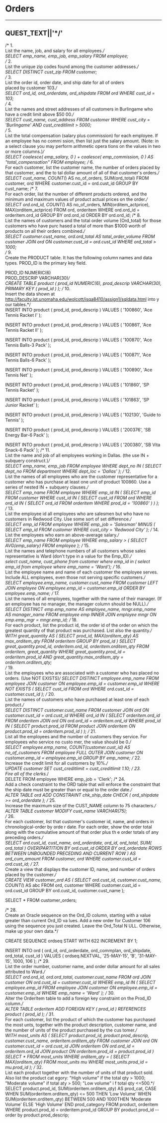 # Orders
                                                                                             
----------                                                                                          
QUEST_TEXT||'*/'                                                                                   
----------------------------------------------------------------------------------------------------
/* 1.                                                                                               
List the name, job, and salary for all employees.*/                                                 
SELECT
    emp_name,
    emp_job,
    emp_salary
FROM
    employee;                                                                                                   
/* 2.                                                                                               
List the unique zip codes found among the customer addresses.*/                                     
SELECT DISTINCT
    cust_zip
FROM
    customer;                                                                                                    
/* 3.                                                                                               
List the order id, order date, and ship date for all of orders                                      
placed by customer 103.*/                                                                           
SELECT
    ord_id,
    ord_orderdate,
    ord_shipdate
FROM
    ord
WHERE
    cust_id = 103;                                                                                                    
/* 4.                                                                                               
List the names and street addresses of all customers in Burlingame who have a credit limit above $50
00.*/                                                                                               
SELECT
    cust_name,
    cust_address
FROM
    customer
WHERE
        cust_city = 'Burlingame'
    AND
        cust_creditlimit > 5000;                                                                                                    
/* 5.                                                                                               
List the total compensation (salary plus commission) for each employee.  If an employee has no commi
ssion, then list just the salary amount.  (Note: in a select clause you may perform arithmetic opera
tions on the values in two or more columns.)*/                                                      
SELECT
    coalesce(
        emp_salary,
        0
    ) + coalesce(
        emp_commission,
        0
    ) AS "total_compensation"
FROM
    employee;
/* 6.                                                                                               
For each customer, list the customer name, the number of orders placed by that customer,  and the to
tal dollar amount of all of that customer's orders.*/                                               
SELECT
    cust_name,
    COUNT(*) AS no_of_orders,
    SUM(ord_total)
FROM
    customer,
    ord
WHERE
    customer.cust_id = ord.cust_id
GROUP BY
    cust_name; 
/* 7.                                                                                               
For each order, list the number of different products ordered, and the minimum and maximum values of
 product actual prices on the order.*/                                                              
SELECT
    ord.ord_id,
    COUNT(*) AS no_of_orders,
    MIN(orditem_actprice),
    MAX(orditem_actprice)
FROM
    ord,
    orderitem
WHERE
    ord.ord_id = orderitem.ord_id
GROUP BY
    ord.ord_id
ORDER BY ord.ord_id;
/* 8.                                                                                               
List the names of customers and the total order volume (Ord_total) for those customers who have purc
hased a total of more than $1000 worth of products on all their orders combined.*/                  
SELECT
    customer.cust_name,
    ord.ord_total AS total_order_volume
FROM
    customer
    JOIN ord ON customer.cust_id = ord.cust_id
WHERE
    ord_total > 1000;                                                                                                   
/* 9.                                                                                               
Create the PRODUCT table.  It has the following column names and data types.  PROD_ID is the primary
 key field.                                                                                         
                                                                                                    
PROD_ID        NUMERIC(6)                                                                           
PROD_DESCRIP   VARCHAR(30)*/                                                                        
CREATE TABLE product (
    prod_id        NUMERIC(6),
    prod_descrip   VARCHAR(30),
    PRIMARY KEY ( prod_id )
);
/* 10.                                                                                              
Insert the data shown at http://faculty.ist.unomaha.edu/wolcott/isqa8410/assign1/sqldata.html into y
our tables.*/                                                                                       
INSERT INTO product (
    prod_id,
    prod_descrip
) VALUES (
    '100860',
    'Ace Tennis Racket I'
);

INSERT INTO product (
    prod_id,
    prod_descrip
) VALUES (
    '100861',
    'Ace Tennis Racket II'
);

INSERT INTO product (
    prod_id,
    prod_descrip
) VALUES (
    '100870',
    'Ace Tennis Balls-3 Pack'
);

INSERT INTO product (
    prod_id,
    prod_descrip
) VALUES (
    '100871',
    'Ace Tennis Balls-6 Pack'
);

INSERT INTO product (
    prod_id,
    prod_descrip
) VALUES (
    '100890',
    'Ace Tennis Net'
);

INSERT INTO product (
    prod_id,
    prod_descrip
) VALUES (
    '101860',
    'SP Tennis Racket'
);

INSERT INTO product (
    prod_id,
    prod_descrip
) VALUES (
    '101863',
    'SP Junior Racket'
);

INSERT INTO product (
    prod_id,
    prod_descrip
) VALUES (
    '102130',
    'Guide to Tennis'
);

INSERT INTO product (
    prod_id,
    prod_descrip
) VALUES (
    '200376',
    'SB Energy Bar-6 Pack'
);

INSERT INTO product (
    prod_id,
    prod_descrip
) VALUES (
    '200380',
    'SB Vita Snack-6 Pack'
);
/* 11.                                                                                              
List the name and job of all employees working in Dallas.  (the use IN + subquery construct.)*/     
SELECT
    emp_name,
    emp_job
FROM
    employee
WHERE
    dept_no IN (
        SELECT
            dept_no
        FROM
            department
        WHERE
            dept_loc = 'Dallas'
    );
/* 12.                                                                                              
List the names of all employees who are the customer representative for a customer who has purchase 
at least one unit of product 100860.   Use a series of nested IN + subquery clauses.*/              
SELECT
    emp_name
FROM
    employee
WHERE
    emp_id IN (
        SELECT
            emp_id
        FROM
            customer
        WHERE
            cust_id IN (
                SELECT
                    cust_id
                FROM
                    ord
                WHERE
                    ord_id IN (
                        SELECT
                            ord_id
                        FROM
                            orderitem
                        WHERE
                            prod_id = '100860'
                    )
            )
    );
/* 13.                                                                                              
List the employee id all employees who are salesmen but who have no customers in Redwood City.  Use 
some sort of set difference.*/                                                                      
SELECT
    emp_id
FROM
    employee
WHERE
    emp_job = 'Salesman'
MINUS ( SELECT
    emp_id
FROM
    customer
WHERE
    cust_city = 'Redwood City'
);
/* 14.                                                                                              
List the employees who earn an above-average salary.*/                                              
SELECT
    emp_name
FROM
    employee
WHERE
    emp_salary > (
        SELECT
            AVG(emp_salary)
        FROM
            employee
    );
/* 15.                                                                                              
List the names and telephone numbers of all customers whose sales representative is Ward (don't type
 in a value for the Emp_ID).*/                                                                      
select cust_name, cust_phone 
from customer where emp_id in (
    select emp_id 
    from employee where emp_name = 'Ward');
/* 16.                                                                                              
List the employee name and name of each customer the employee serves.  Include ALL employees, even 
those not serving specific customers.*/                                                              
SELECT
    employee.emp_name,
    customer.cust_name
FROM
    customer
    LEFT JOIN employee ON employee.emp_id = customer.emp_id
ORDER BY employee.emp_name;
/* 17.                                                                                             
List the names of all employees, together with the name of their manager.  (If an employee has no manager, the manager column 
should be NULL).*/                                                        
SELECT DISTINCT
    emp.emp_name AS employee_name,
    mngr.emp_name AS manager_name
FROM
    employee emp
    INNER JOIN employee mngr ON emp.emp_mgr = mngr.emp_id;
/* 18.                                                                                              
For each product, list the product id, the order id of the order on which the greatest quantity of 
that product was purchased.  List also the quantity.*/                                               
WITH great_quantity AS (
    SELECT
        prod_id,
        MAX(orditem_qty) AS max_orditem_qty
    FROM
        orderitem
    GROUP BY
        prod_id
) SELECT
    great_quantity.prod_id,
    orderitem.ord_id,
    orderitem.orditem_qty
FROM
    orderitem,
    great_quantity
WHERE
        great_quantity.prod_id = orderitem.prod_id
    AND
        great_quantity.max_orditem_qty = orderitem.orditem_qty;   
/* 19.                                                                                              
List the employees who are associated with a customer who has placed no orders.  (Use NOT EXISTS)*/ 
SELECT DISTINCT
    employee.emp_name
FROM
    employee
    JOIN customer ON employee.emp_id = customer.emp_id
WHERE
    NOT
        EXISTS (
            SELECT
                cust_id
            FROM
                ord
            WHERE
                ord.cust_id = customer.cust_id
        );
/* 20.                                                                                              
List the names of customers who have purchased at least one of each product.*/                      
SELECT DISTINCT
    customer.cust_name
FROM
    customer
    JOIN ord ON customer.cust_id = ord.cust_id
WHERE
    ord_id IN (
        SELECT
            orderitem.ord_id
        FROM
            orderitem
            JOIN ord ON ord.ord_id = orderitem.ord_id
        WHERE
            prod_id IN (
                SELECT
                    product.prod_id
                FROM
                    product
                    JOIN orderitem ON product.prod_id = orderitem.prod_id
            )
    );
/* 21.                                                                                              
List all the employees and the number of customers they service.  For employees who service no custo
mer, the value should be 0.*/                                                                       
SELECT
    employee.emp_name,
    COUNT(customer.cust_id) AS no_of_customers
FROM
    employee
    FULL OUTER JOIN customer ON customer.emp_id = employee.emp_id
GROUP BY
    emp_name;
/* 22.                                                                                              
Increase the credit limit for all customers by 10%.*/                                               
UPDATE customer
    SET
        cust_creditlimit = cust_creditlimit *1.10;
/* 23.                                                                                              
Fire all of the clerks.*/                                                                           
DELETE FROM employee WHERE
    emp_job = 'Clerk';
/* 24.                                                                                              
Add a check constraint to the ORD table that will enforce the constraint that the ship date must be 
greater than or equal to the order date.*/                                                          
ALTER TABLE ord ADD CONSTRAINT chk_ship_date CHECK (
    ord_shipdate >= ord_orderdate
);
/* 25.                                                                                              
Increase the maximum size of the CUST_NAME column to 75 characters.*/                               
ALTER TABLE customer MODIFY
    cust_name VARCHAR(75);                                                                                                   
/* 26.                                                                                              
For each customer, list that customer's customer id, name, and orders in chronological-order by orde
r date.  For each order, show the order total along with the cumulative amount of that order plus th
e order totals of any preceding orders.*/                                                           
SELECT
    ord.cust_id,
    cust_name,
    ord_orderdate,
    ord_id,
    ord_total,
    SUM(
        ord_total
    ) OVER(PARTITION BY
        ord.cust_id
        ORDER BY
            ord_orderdate
        ROWS BETWEEN UNBOUNDED PRECEDING AND CURRENT ROW
    ) AS ord_cum_amount
FROM
    customer,
    ord
WHERE
    customer.cust_id = ord.cust_id;
/* 27.                                                                                              
Create a view that displays the customer ID, name, and number of orders placed by the customer.*/   
CREATE VIEW customer_ord AS
    ( SELECT
        ord.cust_id,
        customer.cust_name,
        COUNT(*) AS abc
    FROM
        ord,
        customer
    WHERE
        customer.cust_id = ord.cust_id
    GROUP BY
        ord.cust_id,
        customer.cust_name
    );

SELECT
    *
FROM
    customer_orders;

/* 28.                                                                                              
Create an Oracle sequence on the Ord_ID column, starting with a value greater than current Ord_ID va
lues.  Add a new order for Customer 106 using the sequence you just created.   Leave the Ord_Total N
ULL.  Otherwise, make up your own data.*/                                                           

CREATE SEQUENCE ordseq START WITH 622 INCREMENT BY 1;

INSERT INTO ord (
    ord_id,
    ord_orderdate,
    ord_commplan,
    ord_shipdate,
    ord_total,
    cust_id
) VALUES (
    ordseq.NEXTVAL,
    '25-MAY-15',
    'B',
    '31-MAY-15',
    1000,
    106
);
/* 29.                                                                                              
List the order number, customer name, and order dollar amount for all sales attributed to Ward.*/   
SELECT
    ord.ord_id,
    ord.ord_total,
    customer.cust_name
FROM
    ord
    JOIN customer ON ord.cust_id = customer.cust_id
WHERE
    emp_id IN (
        SELECT
            employee.emp_id
        FROM
            employee
            JOIN customer ON employee.emp_id = customer.emp_id
        WHERE
            emp_name = 'Ward'
    );
/* 30.                                                                                              
Alter the OrderItem table to add a foreign key constraint on the Prod_ID column.*/                  
ALTER TABLE orderitem ADD FOREIGN KEY ( prod_id )
    REFERENCES product ( prod_id );
/* 31.                                                                                              
For each customer, list the product of which the customer has purchased the most unts, together with
 the product description, customer name, and the number of units of the product purchased by the cus
tomer.*/                                                                                            
WITH most_units AS (
    SELECT
        product.prod_id,
        product.prod_descrip,
        customer.cust_name,
        orderitem.orditem_qty
    FROM
        customer
        JOIN ord ON customer.cust_id = ord.cust_id
        JOIN orderitem ON ord.ord_id = orderitem.ord_id
        JOIN product ON orderitem.prod_id = product.prod_id
) SELECT
    *
FROM
    most_units
WHERE
    orditem_qty = (
        SELECT
            MAX(orditem_qty)
        FROM
            most_units mu
        WHERE
            most_units.prod_id = mu.prod_id
    );
/* 32.                                                                                              
List each product together with the number of units of that product sold.  Also list the product cat
egory:   "High volume" if the total qty > 1000; "Moderate volume" if total aty > 500; "Low volume" i
f total qty <=500.*/                                                                                
SELECT
    product.prod_id,
    SUM(orderitem.orditem_qty) AS prod_cat,
        CASE
            WHEN SUM(orderitem.orditem_qty) <= 500             THEN 'Low Volume'
            WHEN SUM(orderitem.orditem_qty) BETWEEN 500 AND 1000THEN 'Moderate Volume'
            ELSE 'High Volume'
        END
    prod_category
FROM
    product,
    orderitem
WHERE
    product.prod_id = orderitem.prod_id
GROUP BY
    product.prod_id
--order by product.prod_descrip;
